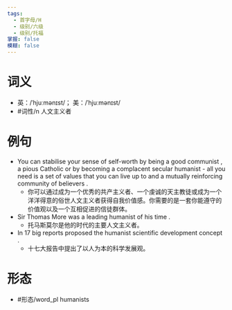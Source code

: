 ```yaml
---
tags:
  - 首字母/H
  - 级别/六级
  - 级别/托福
掌握: false
模糊: false
---
```

# 词义
- 英：/ˈhjuːmənɪst/； 美：/ˈhjuːmənɪst/
- #词性/n  人文主义者
# 例句
- You can stabilise your sense of self-worth by being a good communist , a pious Catholic or by becoming a complacent secular humanist - all you need is a set of values that you can live up to and a mutually reinforcing community of believers .
	- 你可以通过成为一个优秀的共产主义者、一个虔诚的天主教徒或成为一个洋洋得意的俗世人文主义者获得自我价值感。你需要的是一套你能遵守的价值观以及一个互相促进的信徒群体。
- Sir Thomas More was a leading humanist of his time .
	- 托马斯莫尔是他的时代的主要人文主义者。
- In 17 big reports proposed the humanist scientific development concept .
	- 十七大报告中提出了以人为本的科学发展观。
# 形态
- #形态/word_pl humanists
